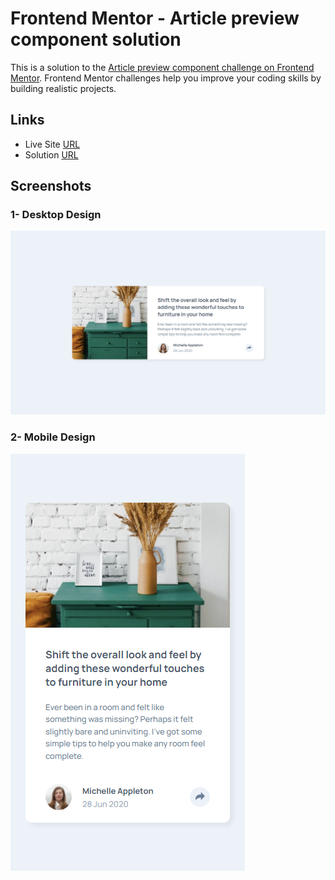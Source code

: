 # Frontend Mentor - Article preview component solution

This is a solution to the [Article preview component challenge on Frontend Mentor](https://www.frontendmentor.io/challenges/article-preview-component-dYBN_pYFT). Frontend Mentor challenges help you improve your coding skills by building realistic projects.

## Links

- Live Site [URL](https://mhmd-tarek-mhmd.github.io/article-component)
- Solution [URL](https://www.frontendmentor.io/solutions/article-component-)

## Screenshots

### 1- Desktop Design

![](screenshots/desktop.png)

### 2- Mobile Design

![](screenshots/mobile.png)
